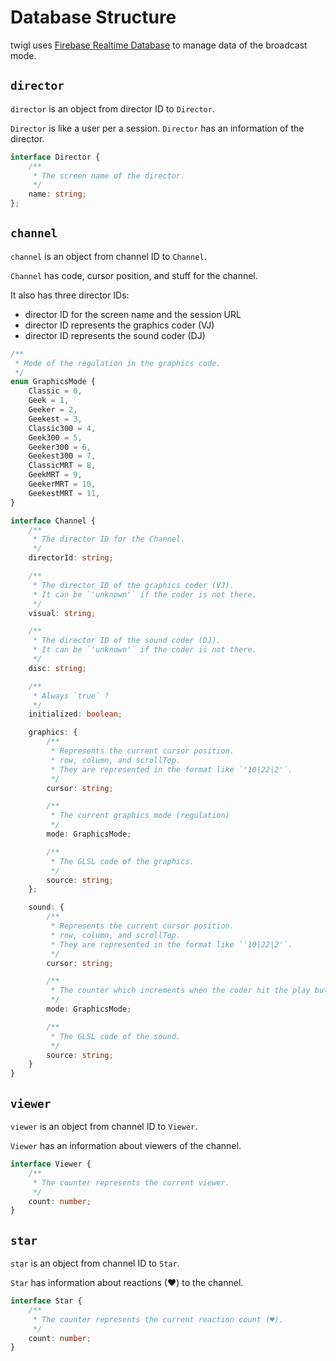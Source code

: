 # Database Structure

twigl uses [Firebase Realtime Database](https://firebase.google.com/products/realtime-database?hl=ja) to manage data of the broadcast mode.

## `director`

`director` is an object from director ID to `Director`.

`Director` is like a user per a session.
`Director` has an information of the director.

```ts
interface Director {
    /**
     * The screen name of the director.
     */
    name: string;
};
```

## `channel`

`channel` is an object from channel ID to `Channel`.

`Channel` has code, cursor position, and stuff for the channel.

It also has three director IDs:

- director ID for the screen name and the session URL
- director ID represents the graphics coder (VJ)
- director ID represents the sound coder (DJ)

```ts
/**
 * Mode of the regulation in the graphics code.
 */
enum GraphicsMode {
    Classic = 0,
    Geek = 1,
    Geeker = 2,
    Geekest = 3,
    Classic300 = 4,
    Geek300 = 5,
    Geeker300 = 6,
    Geekest300 = 7,
    ClassicMRT = 8,
    GeekMRT = 9,
    GeekerMRT = 10,
    GeekestMRT = 11,
}

interface Channel {
    /**
     * The director ID for the Channel.
     */
    directorId: string;

    /**
     * The director ID of the graphics coder (VJ).
     * It can be `'unknown'` if the coder is not there.
     */
    visual: string;

    /**
     * The director ID of the sound coder (DJ).
     * It can be `'unknown'` if the coder is not there.
     */
    disc: string;

    /**
     * Always `true` ?
     */
    initialized: boolean;

    graphics: {
        /**
         * Represents the current cursor position.
         * row, column, and scrollTop.
         * They are represented in the format like `'10|22|2'`.
         */
        cursor: string;

        /**
         * The current graphics mode (regulation)
         */
        mode: GraphicsMode;

        /**
         * The GLSL code of the graphics.
         */
        source: string;
    };

    sound: {
        /**
         * Represents the current cursor position.
         * row, column, and scrollTop.
         * They are represented in the format like `'10|22|2'`.
         */
        cursor: string;

        /**
         * The counter which increments when the coder hit the play button.
         */
        mode: GraphicsMode;

        /**
         * The GLSL code of the sound.
         */
        source: string;
    }
}
```

## `viewer`

`viewer` is an object from channel ID to `Viewer`.

`Viewer` has an information about viewers of the channel.

```ts
interface Viewer {
    /**
     * The counter represents the current viewer.
     */
    count: number;
}
```

## `star`

`star` is an object from channel ID to `Star`.

`Star` has information about reactions (♥) to the channel.

```ts
interface Star {
    /**
     * The counter represents the current reaction count (♥).
     */
    count: number;
}
```
